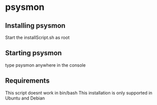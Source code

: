 # psysmon
## Installing psysmon
Start the installScript.sh as root

## Starting psysmon
type psysmon anywhere in the console

## Requirements
This script doesnt work in bin/bash
This installation is only supported in Ubuntu and Debian
